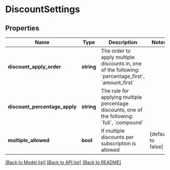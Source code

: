 # DiscountSettings

## Properties
Name | Type | Description | Notes
------------ | ------------- | ------------- | -------------
**discount_apply_order** | **string** | The order to apply multiple discounts in, one of the following: &#x60;percentage_first&#x60;, &#x60;amount_first&#x60; | 
**discount_percentage_apply** | **string** | The rule for applying multiple percentage discounts, one of the following: &#x60;full&#x60;, &#x60;compound&#x60; | 
**multiple_allowed** | **bool** | If multiple discounts per subscription is allowed | [default to false]

[[Back to Model list]](../README.md#documentation-for-models) [[Back to API list]](../README.md#documentation-for-api-endpoints) [[Back to README]](../README.md)



